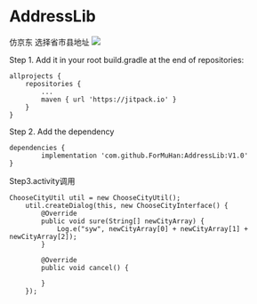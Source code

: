 # AddressLib
仿京东 选择省市县地址
[![](https://jitpack.io/v/ForMuHan/AddressLib.svg)](https://jitpack.io/#ForMuHan/AddressLib)

Step 1. Add it in your root build.gradle at the end of repositories:

	allprojects {
		repositories {
			...
			maven { url 'https://jitpack.io' }
		}
	}
  
Step 2. Add the dependency

	dependencies {
	        implementation 'com.github.ForMuHan:AddressLib:V1.0'
	}
  
Step3.activity调用


	ChooseCityUtil util = new ChooseCityUtil();
        util.createDialog(this, new ChooseCityInterface() {
            @Override
            public void sure(String[] newCityArray) {
                Log.e("syw", newCityArray[0] + newCityArray[1] + newCityArray[2]);
            }

            @Override
            public void cancel() {

            }
        });
